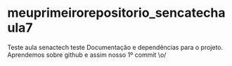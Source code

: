 # meuprimeirorepositorio_sencatechaula7
Teste aula senactech teste
Documentação e dependências para o projeto. 
Aprendemos sobre github e assim nosso 1º commit \o/
